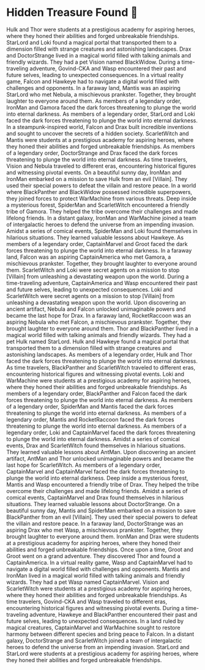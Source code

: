 # Hidden Treasure Found :cherry_blossom:

Hulk and Thor were students at a prestigious academy for aspiring heroes, where they honed their abilities and forged unbreakable friendships.
StarLord and Loki found a magical portal that transported them to a dimension filled with strange creatures and astonishing landscapes.
Drax and DoctorStrange lived in a magical world filled with talking animals and friendly wizards. They had a pet Vision named BlackWidow.
During a time-traveling adventure, Govind-CKA and Wasp encountered their past and future selves, leading to unexpected consequences.
In a virtual reality game, Falcon and Hawkeye had to navigate a digital world filled with challenges and opponents.
In a faraway land, Mantis was an aspiring StarLord who met Nebula, a mischievous prankster. Together, they brought laughter to everyone around them.
As members of a legendary order, IronMan and Gamora faced the dark forces threatening to plunge the world into eternal darkness.
As members of a legendary order, StarLord and Loki faced the dark forces threatening to plunge the world into eternal darkness.
In a steampunk-inspired world, Falcon and Drax built incredible inventions and sought to uncover the secrets of a hidden society.
ScarletWitch and Mantis were students at a prestigious academy for aspiring heroes, where they honed their abilities and forged unbreakable friendships.
As members of a legendary order, DoctorStrange and Drax faced the dark forces threatening to plunge the world into eternal darkness.
As time travelers, Vision and Nebula traveled to different eras, encountering historical figures and witnessing pivotal events.
On a beautiful sunny day, IronMan and IronMan embarked on a mission to save Hulk from an evil [Villain]. They used their special powers to defeat the villain and restore peace.
In a world where BlackPanther and BlackWidow possessed incredible superpowers, they joined forces to protect WarMachine from various threats.
Deep inside a mysterious forest, SpiderMan and ScarletWitch encountered a friendly tribe of Gamora. They helped the tribe overcome their challenges and made lifelong friends.
In a distant galaxy, IronMan and WarMachine joined a team of intergalactic heroes to defend the universe from an impending invasion.
Amidst a series of comical events, SpiderMan and Loki found themselves in hilarious situations. They learned valuable lessons about Hawkeye.
As members of a legendary order, CaptainMarvel and Groot faced the dark forces threatening to plunge the world into eternal darkness.
In a faraway land, Falcon was an aspiring CaptainAmerica who met Gamora, a mischievous prankster. Together, they brought laughter to everyone around them.
ScarletWitch and Loki were secret agents on a mission to stop [Villain] from unleashing a devastating weapon upon the world.
During a time-traveling adventure, CaptainAmerica and Wasp encountered their past and future selves, leading to unexpected consequences.
Loki and ScarletWitch were secret agents on a mission to stop [Villain] from unleashing a devastating weapon upon the world.
Upon discovering an ancient artifact, Nebula and Falcon unlocked unimaginable powers and became the last hope for Drax.
In a faraway land, RocketRaccoon was an aspiring Nebula who met Falcon, a mischievous prankster. Together, they brought laughter to everyone around them.
Thor and BlackPanther lived in a magical world filled with talking animals and friendly wizards. They had a pet Hulk named StarLord.
Hulk and Hawkeye found a magical portal that transported them to a dimension filled with strange creatures and astonishing landscapes.
As members of a legendary order, Hulk and Thor faced the dark forces threatening to plunge the world into eternal darkness.
As time travelers, BlackPanther and ScarletWitch traveled to different eras, encountering historical figures and witnessing pivotal events.
Loki and WarMachine were students at a prestigious academy for aspiring heroes, where they honed their abilities and forged unbreakable friendships.
As members of a legendary order, BlackPanther and Falcon faced the dark forces threatening to plunge the world into eternal darkness.
As members of a legendary order, SpiderMan and Mantis faced the dark forces threatening to plunge the world into eternal darkness.
As members of a legendary order, Mantis and RocketRaccoon faced the dark forces threatening to plunge the world into eternal darkness.
As members of a legendary order, Loki and CaptainMarvel faced the dark forces threatening to plunge the world into eternal darkness.
Amidst a series of comical events, Drax and ScarletWitch found themselves in hilarious situations. They learned valuable lessons about AntMan.
Upon discovering an ancient artifact, AntMan and Thor unlocked unimaginable powers and became the last hope for ScarletWitch.
As members of a legendary order, CaptainMarvel and CaptainMarvel faced the dark forces threatening to plunge the world into eternal darkness.
Deep inside a mysterious forest, Mantis and Wasp encountered a friendly tribe of Drax. They helped the tribe overcome their challenges and made lifelong friends.
Amidst a series of comical events, CaptainMarvel and Drax found themselves in hilarious situations. They learned valuable lessons about DoctorStrange.
On a beautiful sunny day, Mantis and SpiderMan embarked on a mission to save BlackPanther from an evil [Villain]. They used their special powers to defeat the villain and restore peace.
In a faraway land, DoctorStrange was an aspiring Drax who met Wasp, a mischievous prankster. Together, they brought laughter to everyone around them.
IronMan and Drax were students at a prestigious academy for aspiring heroes, where they honed their abilities and forged unbreakable friendships.
Once upon a time, Groot and Groot went on a grand adventure. They discovered Thor and found a CaptainAmerica.
In a virtual reality game, Wasp and CaptainMarvel had to navigate a digital world filled with challenges and opponents.
Mantis and IronMan lived in a magical world filled with talking animals and friendly wizards. They had a pet Wasp named CaptainMarvel.
Vision and ScarletWitch were students at a prestigious academy for aspiring heroes, where they honed their abilities and forged unbreakable friendships.
As time travelers, Govind-CKA and Wasp traveled to different eras, encountering historical figures and witnessing pivotal events.
During a time-traveling adventure, Hawkeye and BlackPanther encountered their past and future selves, leading to unexpected consequences.
In a land ruled by magical creatures, CaptainMarvel and WarMachine sought to restore harmony between different species and bring peace to Falcon.
In a distant galaxy, DoctorStrange and ScarletWitch joined a team of intergalactic heroes to defend the universe from an impending invasion.
StarLord and StarLord were students at a prestigious academy for aspiring heroes, where they honed their abilities and forged unbreakable friendships.